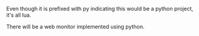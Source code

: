Even though it is prefixed with py indicating this would be a python project, it's all lua.

There will be a web monitor implemented using python.